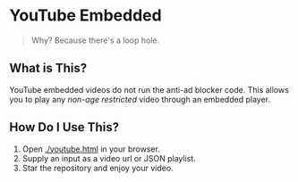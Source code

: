 # YouTube Embedded

>
> Why? Because there's a loop hole.
>

## What is This?

YouTube embedded videos do not run the anti-ad blocker code.
This allows you to play any _non-age restricted_ video through an embedded player.

## How Do I Use This?

1. Open [./youtube.html](./youtube.html) in your browser.
2. Supply an input as a video url or JSON playlist.
3. Star the repository and enjoy your video.
